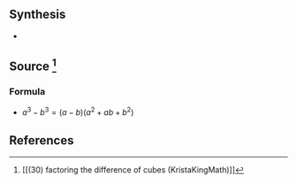 ## Synthesis
- 
## Source [^1]
### Formula
- $a^3 - b^3 = (a - b)(a^2 + ab + b^2)$

## References

[^1]: [[(30) factoring the difference of cubes (KristaKingMath)]]